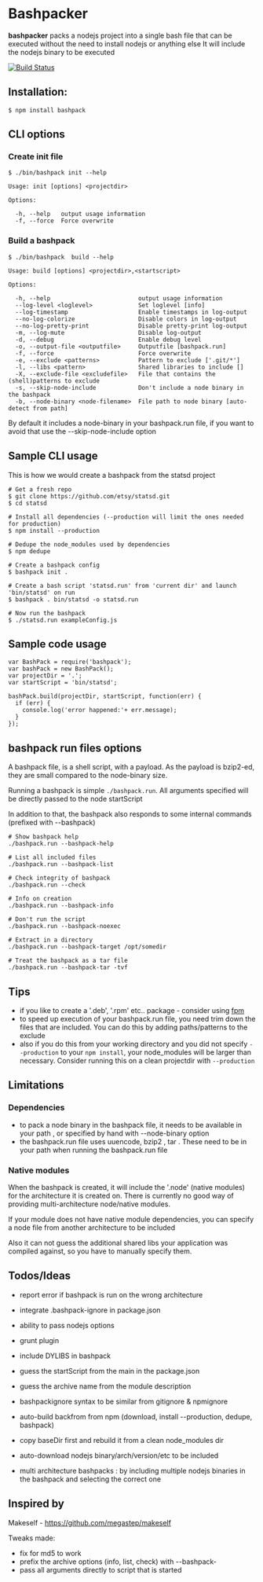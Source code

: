 # Bashpacker

**bashpacker** packs a nodejs project into a single bash file that can be executed without the need to install nodejs or anything else
It will include the nodejs binary to be executed

[![Build Status](https://travis-ci.org/jedi4ever/bashpack.png?branch=master)](https://travis-ci.org/jedi4ever/bashpack)

## Installation:

    $ npm install bashpack

## CLI options

### Create init file
    $ ./bin/bashpack init --help

    Usage: init [options] <projectdir>

    Options:

      -h, --help   output usage information
      -f, --force  Force overwrite


### Build a bashpack

    $ ./bin/bashpack  build --help

    Usage: build [options] <projectdir>,<startscript>

    Options:

      -h, --help                         output usage information
      --log-level <loglevel>             Set loglevel [info]
      --log-timestamp                    Enable timestamps in log-output
      --no-log-colorize                  Disable colors in log-output
      --no-log-pretty-print              Disable pretty-print log-output
      -m, --log-mute                     Disable log-output
      -d, --debug                        Enable debug level
      -o, --output-file <outputfile>     Outputfile [bashpack.run]
      -f, --force                        Force overwrite
      -e, --exclude <patterns>           Pattern to exclude ['.git/*']
      -l, --libs <pattern>               Shared libraries to include []
      -X, --exclude-file <excludefile>   File that contains the (shell)patterns to exclude
      -s, --skip-node-include            Don't include a node binary in the bashpack
      -b, --node-binary <node-filename>  File path to node binary [auto-detect from path]

By default it includes a node-binary in your bashpack.run file, if you want to avoid that use the --skip-node-include option

## Sample CLI usage

This is how we would create a bashpack from the statsd project

    # Get a fresh repo
    $ git clone https://github.com/etsy/statsd.git
    $ cd statsd

    # Install all dependencies (--production will limit the ones needed for production)
    $ npm install --production

    # Dedupe the node_modules used by dependencies
    $ npm dedupe

    # Create a bashpack config
    $ bashpack init .

    # Create a bash script 'statsd.run' from 'current dir' and launch 'bin/statsd' on run
    $ bashpack . bin/statsd -o statsd.run

    # Now run the bashpack
    $ ./statsd.run exampleConfig.js

## Sample code usage

    var BashPack = require('bashpack');
    var bashPack = new BashPack();
    var projectDir = '.';
    var startScript = 'bin/statsd';

    bashPack.build(projectDir, startScript, function(err) {
      if (err) {
        console.log('error happened:'+ err.message);
      }
    });

## bashpack run files options
A bashpack file, is a shell script, with a payload.
As the payload is bzip2-ed, they are small compared to the node-binary size.

Running a bashpack is simple ``./bashpack.run``.
All arguments specified will be directly passed to the node startScript

In addition to that, the bashpack also responds to some internal commands (prefixed with --bashpack)

    # Show bashpack help
    ./bashpack.run --bashpack-help

    # List all included files
    ./bashpack.run --bashpack-list

    # Check integrity of bashpack
    ./bashpack.run --check

    # Info on creation
    ./bashpack.run --bashpack-info

    # Don't run the script
    ./bashpack.run --bashpack-noexec

    # Extract in a directory
    ./bashpack.run --bashpack-target /opt/somedir

    # Treat the bashpack as a tar file
    ./bashpack.run --bashpack-tar -tvf

## Tips

- if you like to create a '.deb', '.rpm' etc.. package - consider using [fpm](https://github.com/jordansissel/fpm)
- to speed up execution of your bashpack.run file, you need trim down the files that are included. You can do this by adding paths/patterns to the exclude
- also if you do this from your working directory and you did not specify ``--production`` to your ``npm install``, your node_modules will be larger than necessary. Consider running this on a clean projectdir with ``--production``


## Limitations

### Dependencies

- to pack a node binary in the bashpack file, it needs to be available in your path , or specified by hand with --node-binary option
- the bashpack.run file uses uuencode, bzip2 , tar . These need to be in your path when running the bashpack.run file

### Native modules
When the bashpack is created, it will include the '.node' (native modules) for the architecture it is created on.
There is currently no good way of providing multi-architecture node/native modules.

If your module does not have native module dependencies, you can specify a node file from another architecture to be included

Also it can not guess the additional shared libs your application was compiled against, so you have to manually specify them.

## Todos/Ideas

- report error if bashpack is run on the wrong architecture
- integrate .bashpack-ignore in package.json
- ability to pass nodejs options
- grunt plugin

- include DYLIBS in bashpack

- guess the startScript from the main in the package.json
- guess the archive name from the module description
- bashpackignore syntax to be similar from gitignore & npmignore

- auto-build backfrom from npm (download, install --production, dedupe, bashpack)
- copy baseDir first and rebuild it from a clean node_modules dir

- auto-download nodejs binary/arch/version/etc to be included

- multi architecture bashpacks : by including multiple nodejs binaries in the bashpack and selecting the correct one

## Inspired by

Makeself - <https://github.com/megastep/makeself>

Tweaks made:
- fix for md5 to work
- prefix the archive options (info, list, check) with --bashpack-
- pass all arguments directly to script that is started

